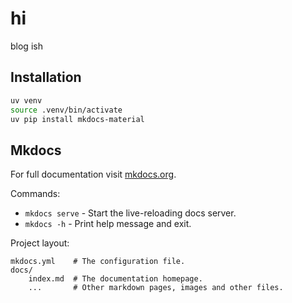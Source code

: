 # hi
blog ish


## Installation

```bash
uv venv
source .venv/bin/activate
uv pip install mkdocs-material
```

## Mkdocs
For full documentation visit [mkdocs.org](https://www.mkdocs.org).

Commands:

- `mkdocs serve` - Start the live-reloading docs server.
- `mkdocs -h` - Print help message and exit.


Project layout:

```
mkdocs.yml    # The configuration file.
docs/
    index.md  # The documentation homepage.
    ...       # Other markdown pages, images and other files.
```
